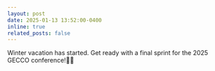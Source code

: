 ```yaml
---
layout: post
date: 2025-01-13 13:52:00-0400
inline: true
related_posts: false
---
```


Winter vacation has started. Get ready with a final sprint for the 2025 GECCO conference!🏃‍♂️